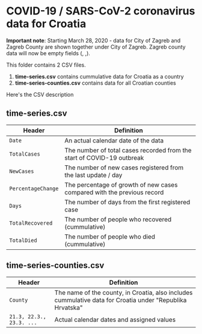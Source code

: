 # COVID-19 / SARS-CoV-2 coronavirus data for Croatia

**Important note**: Starting March 28, 2020 - data for City of Zagreb and Zagreb County are shown together under City of Zagreb. Zagreb county data will now be empty fields (, ,).

This folder contains 2 CSV files.

1) **time-series.csv** contains cummulative data for Croatia as a country
2) **time-series-counties.csv** contains data for all Croatian counties


Here's the CSV description

## time-series.csv


Header | Definition
---|---------
`Date` | An actual calendar date of the data
`TotalCases` | The number of total cases recorded from the start of COVID-19 outbreak
`NewCases` | The number of new cases registered from the last update / day
`PercentageChange` | The percentage of growth of new cases compared with the previous record
`Days` | The number of days from the first registered case
`TotalRecovered` | The number of people who recovered (cummulative)
`TotalDied` | The number of people who died (cummulative)


## time-series-counties.csv


Header | Definition
---|---------
`County` | The name of the county, in Croatia, also includes cummulative data for Croatia under "Republika Hrvatska"
`21.3, 22.3., 23.3. ...` | Actual calendar dates and assigned values

